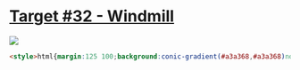 # [Target #32 - Windmill](https://cssbattle.dev/play/32)

![](https://cssbattle.dev/targets/32.png)

```HTML
<style>html{margin:125 100;background:conic-gradient(#a3a368,#a3a368)no-repeat;transform:rotate(-45deg)}*>*{margin:-75 75;background:linear-gradient(#f3ac3c 79q,#fbe18c 1q,132q,#f3ac3c 1qn
```